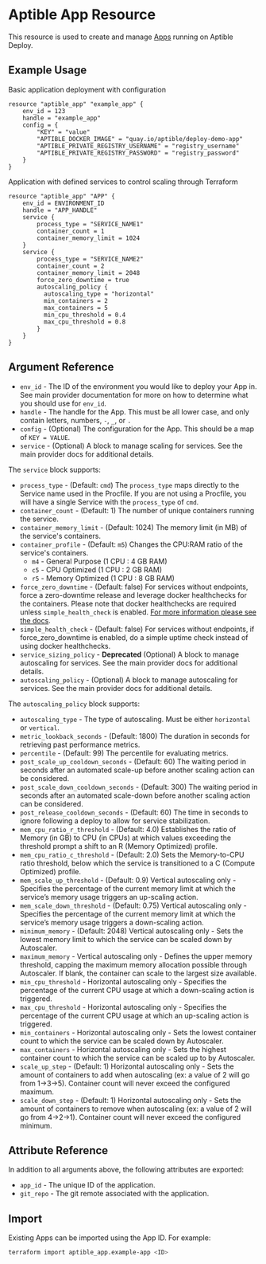 # Aptible App Resource

This resource is used to create and manage
[Apps](https://www.aptible.com/docs/core-concepts/apps) running on Aptible
Deploy.

## Example Usage

Basic application deployment with configuration

```hcl
resource "aptible_app" "example_app" {
    env_id = 123
    handle = "example_app"
    config = {
        "KEY" = "value"
        "APTIBLE_DOCKER_IMAGE" = "quay.io/aptible/deploy-demo-app"
        "APTIBLE_PRIVATE_REGISTRY_USERNAME" = "registry_username"
        "APTIBLE_PRIVATE_REGISTRY_PASSWORD" = "registry_password"
    }
}
```

Application with defined services to control scaling through Terraform

```hcl
resource "aptible_app" "APP" {
    env_id = ENVIRONMENT_ID
    handle = "APP_HANDLE"
    service {
        process_type = "SERVICE_NAME1"
        container_count = 1
        container_memory_limit = 1024
    }
    service {
        process_type = "SERVICE_NAME2"
        container_count = 2
        container_memory_limit = 2048
        force_zero_downtime = true
        autoscaling_policy {
          autoscaling_type = "horizontal"
          min_containers = 2
          max_containers = 5
          min_cpu_threshold = 0.4
          max_cpu_threshold = 0.8
        }
    }
}
```

## Argument Reference

- `env_id` - The ID of the environment you would like to deploy your
  App in. See main provider documentation for more on how to determine what
  you should use for `env_id`.
- `handle` - The handle for the App. This must be all lower case, and
  only contain letters, numbers, `-`, `_`, or `.`
- `config` - (Optional) The configuration for the App. This should be a
  map of `KEY = VALUE`.
- `service` - (Optional) A block to manage scaling for services. See the main
  provider docs for additional details.

The `service` block supports:

- `process_type` - (Default: `cmd`) The `process_type` maps directly to the
  Service name used in the Procfile. If you are not using a Procfile, you will
  have a single Service with the `process_type` of `cmd`.
- `container_count` - (Default: 1) The number of unique containers running the
  service.
- `container_memory_limit` - (Default: 1024) The memory limit (in MB) of the
  service's containers.
- `container_profile` - (Default: `m5`) Changes the CPU:RAM ratio of the
  service's containers.
  - `m4` - General Purpose (1 CPU : 4 GB RAM)
  - `c5` - CPU Optimized (1 CPU : 2 GB RAM)
  - `r5` - Memory Optimized (1 CPU : 8 GB RAM)
- `force_zero_downtime` - (Default: false) For services without endpoints, force
  a zero-downtime release and leverage docker healthchecks for the containers. Please
  note that docker healthchecks are required unless `simple_health_check` is enabled.
  [For more information please see the docs](https://www.aptible.com/docs/core-concepts/apps/deploying-apps/releases/overview).
- `simple_health_check` - (Default: false) For services without endpoints, if
  force_zero_downtime is enabled, do a simple uptime check instead of using docker healthchecks.
- `service_sizing_policy` - **Deprecated** (Optional) A block to manage autoscaling for services. See
  the main provider docs for additional details.
- `autoscaling_policy` - (Optional) A block to manage autoscaling for services. See
  the main provider docs for additional details.

The `autoscaling_policy` block supports:

- `autoscaling_type` - The type of autoscaling. Must be either `horizontal` or `vertical`.
- `metric_lookback_seconds` - (Default: 1800) The duration in seconds for 
  retrieving past performance metrics.
- `percentile` - (Default: 99) The percentile for evaluating metrics.
- `post_scale_up_cooldown_seconds` - (Default: 60) The waiting period in seconds after an automated
 scale-up before another scaling action can be considered.
- `post_scale_down_cooldown_seconds` - (Default: 300) The waiting period in seconds after an automated
 scale-down before another scaling action can be considered.
- `post_release_cooldown_seconds` - (Default: 60) The time in seconds to ignore following a deploy to allow for service stabilization.
- `mem_cpu_ratio_r_threshold` - (Default: 4.0) Establishes the ratio of Memory (in GB) to CPU (in CPUs)
  at which values exceeding the threshold prompt a shift to an R (Memory Optimized) profile.
- `mem_cpu_ratio_c_threshold` - (Default: 2.0) Sets the Memory-to-CPU ratio threshold,
  below which the service is transitioned to a C (Compute Optimized) profile.
- `mem_scale_up_threshold` - (Default: 0.9) Vertical autoscaling only - Specifies the percentage
  of the current memory limit at which the service’s memory usage triggers an up-scaling action.
- `mem_scale_down_threshold` - (Default: 0.75) Vertical autoscaling only - Specifies the percentage
  of the current memory limit at which the service’s memory usage triggers a down-scaling action.
- `minimum_memory` - (Default: 2048) Vertical autoscaling only - Sets the lowest memory
  limit to which the service can be scaled down by Autoscaler.
- `maximum_memory` - Vertical autoscaling only - Defines the upper memory threshold,
  capping the maximum memory allocation possible through Autoscaler. If blank,
  the container can scale to the largest size available.
- `min_cpu_threshold` - Horizontal autoscaling only - Specifies the percentage of the current CPU usage at which
  a down-scaling action is triggered.
- `max_cpu_threshold` - Horizontal autoscaling only - Specifies the percentage of the current CPU usage at which
  an up-scaling action is triggered.
- `min_containers` - Horizontal autoscaling only - Sets the lowest container count to which
  the service can be scaled down by Autoscaler.
- `max_containers` - Horizontal autoscaling only - Sets the highest container count to which
  the service can be scaled up to by Autoscaler.
- `scale_up_step` - (Default: 1) Horizontal autoscaling only - Sets the amount of containers to add
  when autoscaling (ex: a value of 2 will go from 1->3->5). Container count will never exceed the configured maximum.
- `scale_down_step` - (Default: 1) Horizontal autoscaling only - Sets the amount of containers to remove when
  autoscaling (ex: a value of 2 will go from 4->2->1). Container count will never exceed the configured minimum.

## Attribute Reference

In addition to all arguments above, the following attributes are exported:

- `app_id` - The unique ID of the application.
- `git_repo` - The git remote associated with the application.

## Import

Existing Apps can be imported using the App ID. For example:

```bash
terraform import aptible_app.example-app <ID>
```
